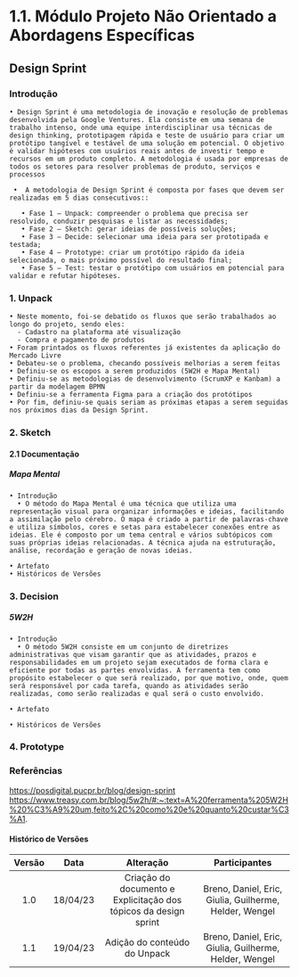 # 1.1. Módulo Projeto Não Orientado a Abordagens Específicas

## Design Sprint
### Introdução

    • Design Sprint é uma metodologia de inovação e resolução de problemas desenvolvida pela Google Ventures. Ela consiste em uma semana de trabalho intenso, onde uma equipe interdisciplinar usa técnicas de design thinking, prototipagem rápida e teste de usuário para criar um protótipo tangível e testável de uma solução em potencial. O objetivo é validar hipóteses com usuários reais antes de investir tempo e recursos em um produto completo. A metodologia é usada por empresas de todos os setores para resolver problemas de produto, serviços e processos

     •  A metodologia de Design Sprint é composta por fases que devem ser realizadas em 5 dias consecutivos::

       • Fase 1 – Unpack: compreender o problema que precisa ser resolvido, conduzir pesquisas e listar as necessidades;
       • Fase 2 – Sketch: gerar ideias de possíveis soluções; 
       • Fase 3 – Decide: selecionar uma ideia para ser prototipada e testada;
       • Fase 4 – Prototype: criar um protótipo rápido da ideia selecionada, o mais próximo possível do resultado final;
       • Fase 5 – Test: testar o protótipo com usuários em potencial para validar e refutar hipóteses.

### 1. Unpack
    • Neste momento, foi-se debatido os fluxos que serão trabalhados ao longo do projeto, sendo eles:
      - Cadastro na plataforma até visualização
      - Compra e pagamento de produtos
    • Foram printados os fluxos referentes já existentes da aplicação do Mercado Livre
    • Debateu-se o problema, checando possíveis melhorias a serem feitas
    • Definiu-se os escopos a serem produzidos (5W2H e Mapa Mental)
    • Definiu-se as metodologias de desenvolvimento (ScrumXP e Kanbam) a partir da modelagem BPMN
    • Definiu-se a ferramenta Figma para a criação dos protótipos
    • Por fim, definiu-se quais seriam as próximas etapas a serem seguidas nos próximos dias da Design Sprint.
### 2. Sketch
#### 2.1 Documentação
##### Mapa Mental

    • Introdução
      • O método do Mapa Mental é uma técnica que utiliza uma representação visual para organizar informações e ideias, facilitando a assimilação pelo cérebro. O mapa é criado a partir de palavras-chave e utiliza símbolos, cores e setas para estabelecer conexões entre as ideias. Ele é composto por um tema central e vários subtópicos com suas próprias ideias relacionadas. A técnica ajuda na estruturação, análise, recordação e geração de novas ideias.

    • Artefato
    • Históricos de Versões
    
### 3. Decision
##### 5W2H
    • Introdução
      • O método 5W2H consiste em um conjunto de diretrizes administrativas que visam garantir que as atividades, prazos e responsabilidades em um projeto sejam executados de forma clara e eficiente por todas as partes envolvidas. A ferramenta tem como propósito estabelecer o que será realizado, por que motivo, onde, quem será responsável por cada tarefa, quando as atividades serão realizadas, como serão realizadas e qual será o custo envolvido.

    • Artefato

    • Históricos de Versões
### 4. Prototype

### Referências

https://posdigital.pucpr.br/blog/design-sprint
https://www.treasy.com.br/blog/5w2h/#:~:text=A%20ferramenta%205W2H%20%C3%A9%20um,feito%2C%20como%20e%20quanto%20custar%C3%A1. 

#### Histórico de Versões

| Versão  |   Data   |                   Alteração                    | Participantes |
| :-----: | :------: | :--------------------------------------------: | :---------: |
|   1.0   | 18/04/23 | Criação do documento e Explicitação dos tópicos da design sprint | Breno, Daniel, Eric, Giulia, Guilherme, Helder, Wengel |
|   1.1   | 19/04/23 |  Adição do conteúdo do Unpack  | Breno, Daniel, Eric, Giulia, Guilherme, Helder, Wengel |
